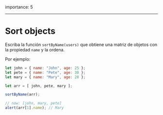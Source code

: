 importance: 5

---

# Sort objects

Escriba la función `sortByName(users)` que obtiene una matriz de objetos con la propiedad `name` y la ordena.

Por ejemplo:
```js no-beautify
let john = { name: "John", age: 25 };
let pete = { name: "Pete", age: 30 };
let mary = { name: "Mary", age: 28 };

let arr = [ john, pete, mary ];

sortByName(arr);

// now: [john, mary, pete]
alert(arr[1].name); // Mary
```

